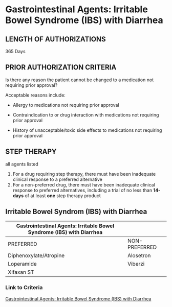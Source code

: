 # Gastrointestinal Agents: Irritable Bowel Syndrome (IBS) with Diarrhea

## LENGTH OF AUTHORIZATIONS

365 Days

## PRIOR AUTHORIZATION CRITERIA

Is there any reason the patient cannot be changed to a medication not requiring prior approval?

Acceptable reasons include:

- Allergy to medications not requiring prior approval

- Contraindication to or drug interaction with medications not requiring prior approval

- History of unacceptable/toxic side effects to medications not requiring prior approval

## STEP THERAPY

all agents listed

1. For a drug requiring step therapy, there must have been inadequate clinical response to a preferred alternative
2. For a non-preferred drug, there must have been inadequate clinical response to preferred alternatives, including a trial of no less than **14-days** of at least **one** step therapy product

## Irritable Bowel Syndrom (IBS) with Diarrhea

| Gastrointestinal Agents: Irritable Bowel Syndrome (IBS) with Diarrhea  |               |
|------------------------------------------------------------------------|---------------|
| PREFERRED                                                              | NON-PREFERRED |
| Diphenoxylate/Atropine                                                 | Alosetron     |
| Loperamide                                                             | Viberzi       |
| Xifaxan ST                                                             |               |

### Link to Criteria

[Gastrointestinal Agents: Irritable Bowel Syndrome (IBS) with Diarrhea](https://pharmacy.medicaid.ohio.gov/sites/default/files/20220415_UPDL_Criteria_FINAL_.pdf#page=61)
